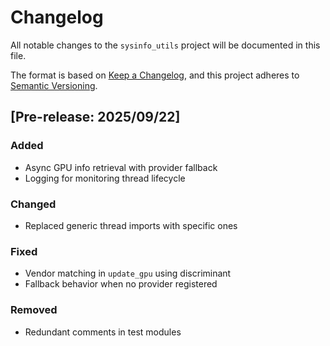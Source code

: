 # Changelog

All notable changes to the `sysinfo_utils` project will be documented in this file.

The format is based on [Keep a Changelog](https://keepachangelog.com/en/1.0.0/),
and this project adheres to [Semantic Versioning](https://semver.org/spec/v2.0.0.html).

## [Pre-release: 2025/09/22]

### Added
- Async GPU info retrieval with provider fallback
- Logging for monitoring thread lifecycle

### Changed
- Replaced generic thread imports with specific ones

### Fixed
- Vendor matching in `update_gpu` using discriminant
- Fallback behavior when no provider registered

### Removed
- Redundant comments in test modules